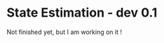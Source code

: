 State Estimation - dev 0.1
==============================

Not finished yet, but I am working on it !